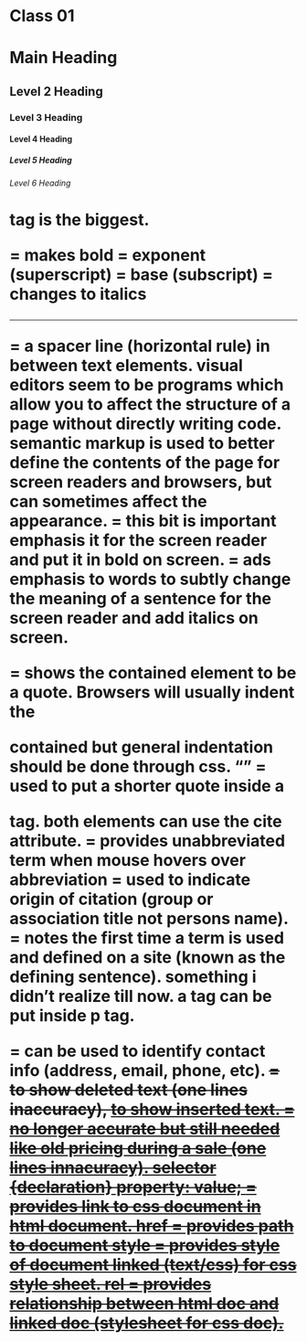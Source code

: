 # Class 01


<h1> Main Heading
<h2> Level 2 Heading
<h3> Level 3 Heading
<h4> Level 4 Heading
<h5> Level 5 Heading
<h6> Level 6 Heading

<h1> tag is the biggest.

<b></b> = makes bold
<sup></sup> = exponent (superscript)
<sub></sub> = base (subscript)
<i></i> = changes to italics
<hr /> = a spacer line (horizontal rule) in between text elements.
visual editors seem to be programs which allow you to affect the structure of a page without directly writing code.
semantic markup is used to better define the contents of the page for screen readers and browsers, but can sometimes affect the appearance.
<strong></strong> = this bit is important emphasis it for the screen reader and put it in bold on screen.
<em></em> = ads emphasis to words to subtly change the meaning of a sentence for the screen reader and add italics on screen.
<blockquote cite='link'></blockquote> = shows the contained element to be a quote. Browsers will usually indent the <p> contained but general indentation should be done through css.
<q></q> = used to put a shorter quote inside a <p> tag. both elements can use the cite attribute.
<abbr></abbr> = provides unabbreviated term when mouse hovers over abbreviation
<cite></cite> = used to indicate origin of citation (group or association title not persons name).
<dfn></dfn> = notes the first time a term is used and defined on a site (known as the defining sentence).
something i didn’t realize till now. a tag can be put inside p tag.
<address></address> = can be used to identify contact info (address, email, phone, etc).
<del> = to show deleted text (one lines inaccuracy), <ins> to show inserted text.
<s> = no longer accurate but still needed like old pricing during a sale (one lines innacuracy).
selector {declaration} property: value;
<link> = provides link to css document in html document.
href = provides path to document
style = provides style of document linked (text/css) for css style sheet.
rel = provides relationship between html doc and linked doc (stylesheet for css doc).
<style> can add CSS styling in HTML

If Statements
"The keyword if evaluates a condition. If the condition evaluates to True then any code in the subsequent code block is executed." <- See page 160 for the quote from the book and the example.

You can use the if statement in many ways through your code. It can give the user notifications based on a certain score if it's a game.

(Links to an external site.)Else Statements
This is what happens when the if statement evaluates to False. When that happens the subsequent code in the else code block is executed.

From the example with a certain score the same can be said if the score wasn't reached. "Sorry, maybe next time!"

The seven rules of a great Git commit message
Keep in mind: This has all been said before.

1. Separate subject from body with a blank line
2. Limit the subject line to 50 characters
3. Capitalize the subject line
4. Do not end the subject line with a period
5. Use the imperative mood in the subject line
6. Wrap the body at 72 characters
7. Use the body to explain what and why vs. how
